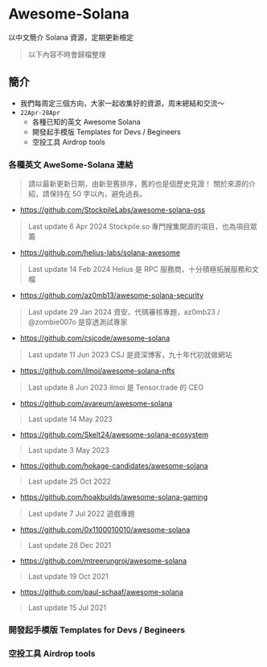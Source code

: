 # Awesome-Solana
以中文簡介 Solana 資源，定期更新檢定
> 以下內容不時會歸檔整理

## 簡介
- 我們每周定三個方向，大家一起收集好的資源，周末總結和交流～
- `22Apr-28Apr` 
  - 各種已知的英文 Awesome Solana  
  - 開發起手模版 Templates for Devs / Begineers
  - 空投工具 Airdrop tools

### 各種英文 AweSome-Solana 連結
> 請以最新更新日期，由新至舊排序，舊的也是個歷史見證！
 關於來源的介紹，請保持在 50 字以內，避免過長。
- https://github.com/StockpileLabs/awesome-solana-oss
> Last update  6 Apr 2024
 Stockpile.so 專門搜集開源的項目，也為項目眾籌
- https://github.com/helius-labs/solana-awesome
> Last update 14 Feb 2024
 Helius 是 RPC 服務商，十分積極拓展服務和文檔
- https://github.com/az0mb13/awesome-solana-security
> Last update 29 Jan 2024
 資安、代碼審核專題，az0mb23 / @zombie007o 是穿透測試專家
- https://github.com/csjcode/awesome-solana
> Last update 11 Jun 2023
 CSJ 是資深博客，九十年代初就做網站
- https://github.com/ilmoi/awesome-solana-nfts
> Last update  8 Jun 2023
 ilmoi 是 Tensor.trade 的 CEO
- https://github.com/avareum/awesome-solana
> Last update 14 May 2023
- https://github.com/Skelt24/awesome-solana-ecosystem
> Last update  3 May 2023
- https://github.com/hokage-candidates/awesome-solana
> Last update 25 Oct 2022
- https://github.com/hoakbuilds/awesome-solana-gaming
> Last update  7 Jul 2022
 遊戲專題
- https://github.com/0x1100010010/awesome-solana
> Last update 28 Dec 2021
- https://github.com/mtreerungroj/awesome-solana
> Last update 19 Oct 2021
- https://github.com/paul-schaaf/awesome-solana
> Last update 15 Jul 2021

### 開發起手模版 Templates for Devs / Begineers 

### 空投工具 Airdrop tools 

